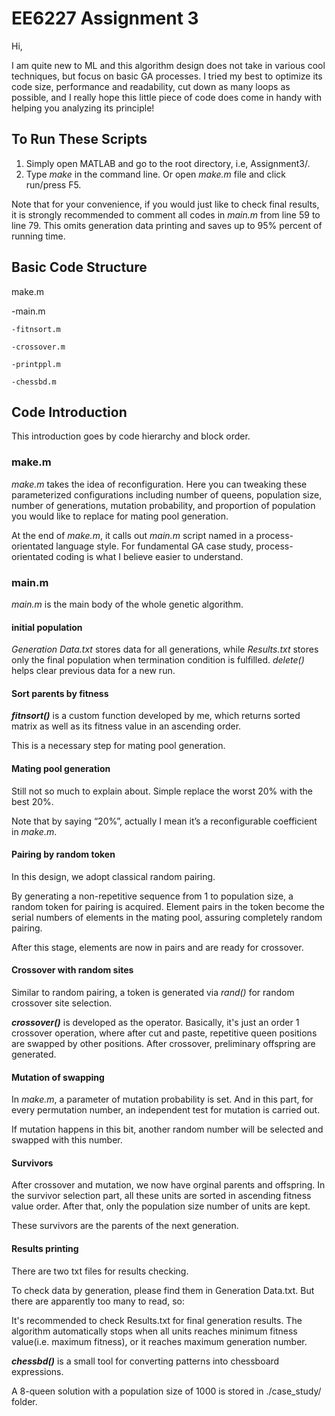 # EE6227 Assignment 3

Hi, 

I am quite new to ML and this algorithm design does not take in various cool techniques, but focus on basic GA processes. I tried my best to optimize its code size, performance and readability, cut down as many loops as possible, and I really hope this little piece of code does come in handy with helping you analyzing its principle! 

## To Run These Scripts

1. Simply open MATLAB and go to the root directory, i.e, Assignment3/. 
2. Type *make* in the command line. Or open *make.m* file and click run/press F5. 

Note that for your convenience, if you would just like to check final results, it is strongly recommended to comment all codes in *main.m* from line 59 to line 79. This omits generation data printing and saves up to 95% percent of running time. 

## Basic Code Structure 
make.m 

  -main.m 

    -fitnsort.m 

    -crossover.m 

    -printppl.m

    -chessbd.m 

## Code Introduction 

This introduction goes by code hierarchy and block order. 

### make.m 

*make.m* takes the idea of reconfiguration. Here you can tweaking these parameterized configurations including number of queens, population size, number of generations, mutation probability, and proportion of population you would like to replace for mating pool generation. 

At the end of *make.m*, it calls out *main.m* script named in a process-orientated language style. For fundamental GA case study, process-orientated coding is what I believe easier to understand. 

### main.m 

*main.m* is the main body of the whole genetic algorithm. 

#### initial population 

*Generation Data.txt* stores data for all generations, while *Results.txt* stores only the final population when termination condition is fulfilled. *delete()* helps clear previous data for a new run. 

#### Sort parents by fitness 

***fitnsort()*** is a custom function developed by me, which returns sorted matrix as well as its fitness value in an ascending order. 

This is a necessary step for mating pool generation. 

#### Mating pool generation 

Still not so much to explain about. Simple replace the worst 20% with the best 20%. 

Note that by saying “20%”, actually I mean it’s a reconfigurable coefficient in *make.m*. 

#### Pairing by random token 

In this design, we adopt classical random pairing. 

By generating a non-repetitive sequence from 1 to population size, a random token for pairing is acquired. Element pairs in the token become the serial numbers of elements in the mating pool, assuring completely random pairing. 

After this stage, elements are now in pairs and are ready for crossover. 

#### Crossover with random sites

Similar to random pairing, a token is generated via *rand()* for random crossover site selection. 

***crossover()*** is developed as the operator. Basically, it's just an order 1 crossover operation, where after cut and paste, repetitive queen positions are swapped by other positions. 
After crossover, preliminary offspring are generated. 

#### Mutation of swapping

In *make.m*, a parameter of mutation probability is set. And in this part, for every permutation number, an independent test for mutation is carried out. 

If mutation happens in this bit, another random number will be selected and swapped with this number. 

#### Survivors 

After crossover and mutation, we now have orginal parents and offspring. In the survivor selection part, all these units are sorted in ascending fitness value order. After that, only the population size number of units are kept. 

These survivors are the parents of the next generation. 

#### Results printing 

There are two txt files for results checking. 

To check data by generation, please find them in Generation Data.txt. But there are apparently too many to read, so: 

It's recommended to check Results.txt for final generation results. The algorithm automatically stops when all units reaches minimum fitness value(i.e. maximum fitness), or it reaches maximum generation number. 

***chessbd()*** is a small tool for converting patterns into chessboard expressions.

A 8-queen solution with a population size of 1000 is stored in ./case_study/ folder.  
 
